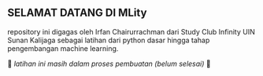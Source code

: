 ## SELAMAT DATANG DI MLity

repository ini digagas oleh Irfan Chairurrachman dari Study Club Infinity UIN Sunan Kalijaga sebagai latihan dari python dasar hingga tahap pengembangan machine learning.

:construction: *latihan ini masih dalam proses pembuatan (belum selesai)* :construction: